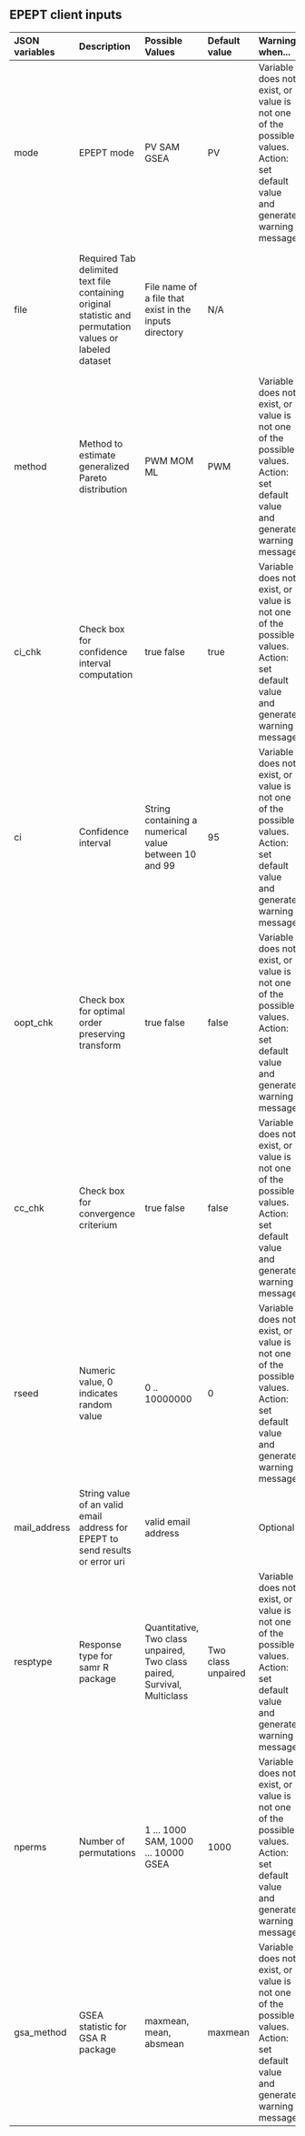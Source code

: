 ## EPEPT client inputs ##

|JSON variables| Description|Possible Values| Default value|Warning when...|Error when...|
|:-------------|:-----------|:--------------|:-------------|:--------------|:------------|
|mode          |EPEPT mode  |PV SAM GSEA    |PV            |Variable does not exist, or value is not one of the possible values. Action: set default value and generate warning message|             |
|file          |Required Tab delimited text file containing original statistic and permutation values or labeled dataset|File name of a file that exist in the inputs directory|N/A           |               |File does not exist. Action: Matlab permutation scripts cannot be run; generate error message|
|method        |Method to estimate generalized Pareto distribution|PWM MOM ML     |PWM           |Variable does not exist, or value is not one of the possible values. Action: set default value and generate warning message|             |
|ci\_chk       |Check box for confidence interval computation|true false     |true          |Variable does not exist, or value is not one of the possible values. Action: set default value and generate warning message|             |
|ci            |Confidence interval|String containing a numerical value between 10 and 99|95            |Variable does not exist, or value is not one of the possible values. Action: set default value and generate warning message|             |
|oopt\_chk     |Check box for optimal order preserving transform|true false     |false         |Variable does not exist, or value is not one of the possible values. Action: set default value and generate warning message|             |
|cc\_chk       |Check box for convergence criterium|true false     |false         |Variable does not exist, or value is not one of the possible values. Action: set default value and generate warning message|             |
|rseed         |Numeric value, 0 indicates random value|0 .. 10000000  |0             |Variable does not exist, or value is not one of the possible values. Action: set default value and generate warning message|             |
|mail\_address |String value of an valid email address for EPEPT to send results or error uri|valid email address|              |Optional       |             |
|resptype      |Response type for samr R package|Quantitative, Two class unpaired, Two class paired, Survival, Multiclass|Two class unpaired |Variable does not exist, or value is not one of the possible values. Action: set default value and generate warning message|             |
|nperms        |Number of permutations|1 ... 1000 SAM, 1000 ... 10000 GSEA|1000          |Variable does not exist, or value is not one of the possible values. Action: set default value and generate warning message|             |
|gsa\_method   |GSEA statistic for GSA R package|maxmean, mean, absmean|maxmean       |Variable does not exist, or value is not one of the possible values. Action: set default value and generate warning message|             |